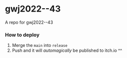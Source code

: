# gwj2022--43

A repo for gwj2022--43

### How to deploy
1. Merge the `main` into `release`
2. Push and it will _automagically_ be published to itch.io ^^
